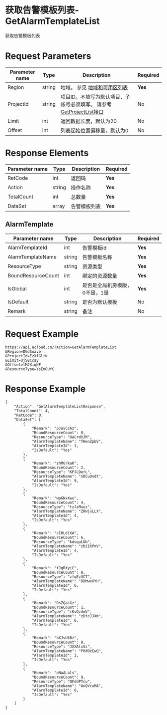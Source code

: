 # 获取告警模板列表-GetAlarmTemplateList

获取告警模板列表

# Request Parameters
|Parameter name|Type|Description|Required|
|---|---|---|---|
|Region|string|地域。 参见 [地域和可用区列表](api/summary/regionlist)|**Yes**|
|ProjectId|string|项目ID。不填写为默认项目，子帐号必须填写。 请参考[GetProjectList接口](../summary/get_project_list)|No|
|Limit|int|返回数据长度，默认为20|No|
|Offset|int|列表起始位置偏移量，默认为0|No|

# Response Elements
|Parameter name|Type|Description|Required|
|---|---|---|---|
|RetCode|int|返回码|**Yes**|
|Action|string|操作名称|**Yes**|
|TotalCount|int|总数量|**Yes**|
|DataSet|array|告警模板列表|**Yes**|

## AlarmTemplate
|Parameter name|Type|Description|Required|
|---|---|---|---|
|AlarmTemplateId|int|告警模板id|**Yes**|
|AlarmTemplateName|string|告警模板名称|**Yes**|
|ResourceType|string|资源类型|**Yes**|
|BoundResourceCount|int|绑定的资源数量|**Yes**|
|IsGlobal|int|是否是全局机房模版，0不是，1是|**Yes**|
|IsDefault|string|是否为默认模板|No|
|Remark|string|备注|No|

# Request Example
```
https://api.ucloud.cn/?Action=GetAlarmTemplateList
&Region=DGdSoave
&ProjectId=EzXfGltN
&Limit=UjSBCcay
&Offset=tMJXiqNF
&ResourceType=YsEmOUYC
```

# Response Example
```
{
    "Action": "GetAlarmTemplateListResponse", 
    "TotalCount": 4, 
    "RetCode": 0, 
    "DataSet": [
        {
            "Remark": "pJavCcAz", 
            "BoundResourceCount": 8, 
            "ResourceType": "UaCrdVJM", 
            "AlarmTemplateName": "THwnZpbV", 
            "AlarmTemplateId": 1, 
            "IsDefault": "Yes"
        }, 
        {
            "Remark": "zhMGrkaK", 
            "BoundResourceCount": 2, 
            "ResourceType": "KPJLDerL", 
            "AlarmTemplateName": "nDCuUndt", 
            "AlarmTemplateId": 9, 
            "IsDefault": "Yes"
        }, 
        {
            "Remark": "wpGNxXwu", 
            "BoundResourceCount": 4, 
            "ResourceType": "tzJzMuuz", 
            "AlarmTemplateName": "ZRHjuLLX", 
            "AlarmTemplateId": 4, 
            "IsDefault": "Yes"
        }, 
        {
            "Remark": "sIHLdiXA", 
            "BoundResourceCount": 6, 
            "ResourceType": "kduqaLUb", 
            "AlarmTemplateName": "zbiIKPnV", 
            "AlarmTemplateId": 4, 
            "IsDefault": "Yes"
        }, 
        {
            "Remark": "YJqRXyiC", 
            "BoundResourceCount": 8, 
            "ResourceType": "zfqEzXCT", 
            "AlarmTemplateName": "DBMweHYH", 
            "AlarmTemplateId": 6, 
            "IsDefault": "Yes"
        }, 
        {
            "Remark": "DsZQaLGz", 
            "BoundResourceCount": 1, 
            "ResourceType": "rKvQzdmV", 
            "AlarmTemplateName": "zDtcJJXm", 
            "AlarmTemplateId": 6, 
            "IsDefault": "Yes"
        }, 
        {
            "Remark": "bXJvUkBz", 
            "BoundResourceCount": 9, 
            "ResourceType": "JXXAlxSz", 
            "AlarmTemplateName": "PHdOzEwQ", 
            "AlarmTemplateId": 3, 
            "IsDefault": "Yes"
        }, 
        {
            "Remark": "oNaALals", 
            "BoundResourceCount": 9, 
            "ResourceType": "OFddPTcu", 
            "AlarmTemplateName": "AnQVcuMA", 
            "AlarmTemplateId": 6, 
            "IsDefault": "Yes"
        }
    ]
}
```


